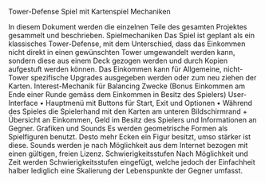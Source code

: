 Tower-Defense Spiel mit Kartenspiel Mechaniken

In diesem Dokument werden die einzelnen Teile des gesamten Projektes gesammelt und beschrieben.
Spielmechaniken
Das Spiel ist geplant als ein klassisches Tower-Defense, mit dem Unterschied, dass das Einkommen nicht direkt in einen gewünschten Tower umgewandelt werden kann, sondern diese aus einem Deck gezogen werden und durch Kopien aufgestuft werden können. Das Einkommen kann für Allgemeine, nicht-Tower spezifische Upgrades ausgegeben werden oder zum neu ziehen der Karten. Interest-Mechanik für Balancing Zwecke (Bonus Einkommen am Ende einer Runde gemäss dem Einkommen in Besitz des Spielers)
User-Interface
•	Hauptmenü mit Buttons für Start, Exit und Optionen
•	Während des Spieles die Spielerhand mit den Karten am unteren Bildschirmrand + Übersicht an Einkommen, Geld im Besitz des Spielers und Informationen an Gegner.
Grafiken und Sounds
Es werden geometrische Formen als Spielfiguren benutzt. Desto mehr Ecken ein Figur besitzt, umso stärker ist diese.
Sounds werden je nach Möglichkeit aus dem Internet bezogen mit einen gültigen, freien Lizenz.
Schwierigkeitsstufen
Nach Möglichkeit und Zeit werden Schwierigkeitsstufen eingefügt, welche jedoch der Einfachheit halber lediglich eine Skalierung der Lebenspunkte der Gegner umfasst.
